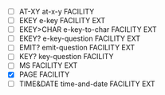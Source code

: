 - [ ] AT-XY       at-x-y                FACILITY
- [ ] EKEY        e-key                 FACILITY EXT
- [ ] EKEY\>CHAR   e-key-to-char         FACILITY EXT
- [ ] EKEY?       e-key-question        FACILITY EXT
- [ ] EMIT?       emit-question         FACILITY EXT
- [ ] KEY?        key-question          FACILITY
- [ ] MS                                FACILITY EXT
- [X] PAGE                              FACILITY
- [ ] TIME&DATE   time-and-date         FACILITY EXT
